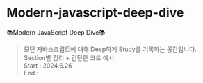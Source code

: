 # Modern-javascript-deep-dive

📚Modern JavaScript Deep Dive📚
>모던 자바스크립트에 대해 Deep하게 Study를 기록하는 공간입니다.<br/>
>Section별 정리 +  간단한 코드 예시<br/>
>Start : 2024.6.26<br/>
>End : 
